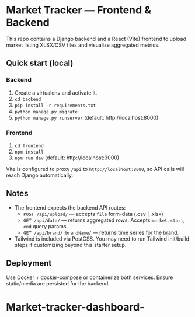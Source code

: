 # Market Tracker — Frontend & Backend

This repo contains a Django backend and a React (Vite) frontend to upload market listing XLSX/CSV files and visualize aggregated metrics.

## Quick start (local)

### Backend
1. Create a virtualenv and activate it.
2. `cd backend`
3. `pip install -r requirements.txt`
4. `python manage.py migrate`
5. `python manage.py runserver` (default: http://localhost:8000)

### Frontend
1. `cd frontend`
2. `npm install`
3. `npm run dev` (default: http://localhost:3000)

Vite is configured to proxy `/api` to `http://localhost:8000`, so API calls will reach Django automatically.

## Notes
- The frontend expects the backend API routes:
  - `POST /api/upload/` — accepts `file` form-data (.csv | .xlsx)
  - `GET /api/data/` — returns aggregated rows. Accepts `market`, `start`, `end` query params.
  - `GET /api/brand/:brandName/` — returns time series for the brand.
- Tailwind is included via PostCSS. You may need to run Tailwind init/build steps if customizing beyond this starter setup.

## Deployment
Use Docker + docker-compose or containerize both services. Ensure static/media are persisted for the backend.
# Market-tracker-dashboard-
